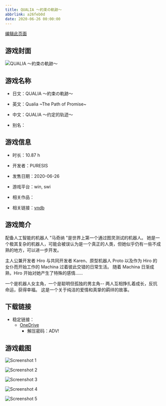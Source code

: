 ```yaml
---
title: QUALIA ～約束の軌跡～
abbrlink: a26feb0d
date: 2020-06-26 00:00:00
---
```

[编辑此页面](https://github.com/ACG-3/ADV3-source/blob/main/source/_posts/games/QUALIA%20%EF%BD%9E%E7%B4%84%E6%9D%9F%E3%81%AE%E8%BB%8C%E8%B7%A1%EF%BD%9E.md)

## 游戏封面

![QUALIA ～約束の軌跡～](https://pan.timero.xyz/onedrive/img_lib_001/QUALIA%20%EF%BD%9E%E7%B4%84%E6%9D%9F%E3%81%AE%E8%BB%8C%E8%B7%A1%EF%BD%9E_cover.avif)


## 游戏名称

- 日文：QUALIA ～約束の軌跡～
- 英文：Qualia ~The Path of Promise~
- 中文：QUALIA ～约定的轨迹～

- 别名：


## 游戏信息

- 时长：10.87 h
- 开发者：PURESIS
- 发售日期：2020-06-26
- 游戏平台：win, swi
- 相关作品：

- 相关链接：[vndb](https://vndb.org/v28093)


## 游戏简介

配备人工智能的机器人 "马奇纳 "是世界上第一个通过图灵测试的机器人。
她是一个极其复杂的机器人，可能会被误认为是一个真正的人类，但她似乎仍有一些不成熟的地方，可以进一步开发。

主人公兼开发者 Hiro 与共同开发者 Karen、原型机器人 Proto 以及作为 Hiro 的女仆而开始工作的 Machina 过着彼此交错的日常生活。
随着 Machina 日渐成熟，Hiro 开始对她产生了特殊的感情......

一个是机器人女主角，一个是聪明但孤独的男主角--
两人互相挣扎着成长，反抗命运，获得幸福。
这是一个关于纯洁的爱情和真挚的羁绊的故事。


## 下载链接

- 稳定链接：
    - [OneDrive](https://pan.timero.xyz/onedrive/adv_lib_001/QUALIA%20%EF%BD%9E%E7%B4%84%E6%9D%9F%E3%81%AE%E8%BB%8C%E8%B7%A1%EF%BD%9E)
        - 解压密码：ADV!



## 游戏截图


![Screenshot 1](https://pan.timero.xyz/onedrive/img_lib_001/QUALIA%20%EF%BD%9E%E7%B4%84%E6%9D%9F%E3%81%AE%E8%BB%8C%E8%B7%A1%EF%BD%9E_Screenshot_1.avif)

![Screenshot 2](https://pan.timero.xyz/onedrive/img_lib_001/QUALIA%20%EF%BD%9E%E7%B4%84%E6%9D%9F%E3%81%AE%E8%BB%8C%E8%B7%A1%EF%BD%9E_Screenshot_2.avif)

![Screenshot 3](https://pan.timero.xyz/onedrive/img_lib_001/QUALIA%20%EF%BD%9E%E7%B4%84%E6%9D%9F%E3%81%AE%E8%BB%8C%E8%B7%A1%EF%BD%9E_Screenshot_3.avif)

![Screenshot 4](https://pan.timero.xyz/onedrive/img_lib_001/QUALIA%20%EF%BD%9E%E7%B4%84%E6%9D%9F%E3%81%AE%E8%BB%8C%E8%B7%A1%EF%BD%9E_Screenshot_4.avif)

![Screenshot 5](https://pan.timero.xyz/onedrive/img_lib_001/QUALIA%20%EF%BD%9E%E7%B4%84%E6%9D%9F%E3%81%AE%E8%BB%8C%E8%B7%A1%EF%BD%9E_Screenshot_5.avif)

